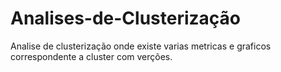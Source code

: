 # Analises-de-Clusterização
Analise de clusterização  onde existe varias metricas e graficos correspondente a cluster com verções.
